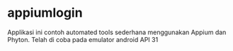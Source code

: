 # appiumlogin
Applikasi ini contoh automated tools sederhana menggunakan Appium dan Phyton.
Telah di coba pada emulator android API 31
